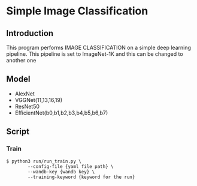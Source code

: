 # Simple Image Classification

## Introduction

This program performs IMAGE CLASSIFICATION on a simple deep learning pipeline.
This pipeline is set to ImageNet-1K and this can be changed to another one

## Model

- AlexNet
- VGGNet(11,13,16,19)
- ResNet50
- EfficientNet(b0,b1,b2,b3,b4,b5,b6,b7)

## Script

### Train

```
$ python3 run/run_train.py \
        --config-file {yaml file path} \
        --wandb-key {wandb key} \
        --training-keyword {keyword for the run}
```